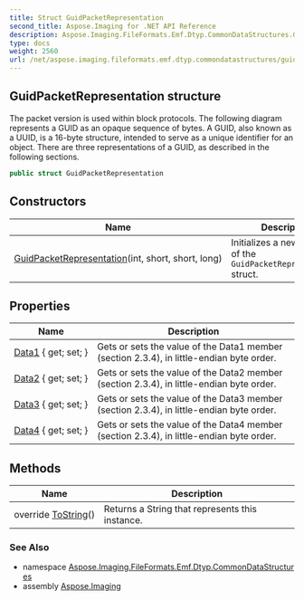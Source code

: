 ```yaml
---
title: Struct GuidPacketRepresentation
second_title: Aspose.Imaging for .NET API Reference
description: Aspose.Imaging.FileFormats.Emf.Dtyp.CommonDataStructures.GuidPacketRepresentation struct. The packet version is used within block protocols. The following diagram represents a GUID as an opaque sequence of bytes. A GUID also known as a UUID is a 16byte structure intended to serve as a unique identifier for an object. There are three representations of a GUID as described in the following sections
type: docs
weight: 2560
url: /net/aspose.imaging.fileformats.emf.dtyp.commondatastructures/guidpacketrepresentation/
---
```

## GuidPacketRepresentation structure

The packet version is used within block protocols. The following diagram represents a GUID as an opaque sequence of bytes. A GUID, also known as a UUID, is a 16-byte structure, intended to serve as a unique identifier for an object. There are three representations of a GUID, as described in the following sections.

```csharp
public struct GuidPacketRepresentation
```

## Constructors

| Name | Description |
| --- | --- |
| [GuidPacketRepresentation](guidpacketrepresentation/)(int, short, short, long) | Initializes a new instance of the `GuidPacketRepresentation` struct. |

## Properties

| Name | Description |
| --- | --- |
| [Data1](../../aspose.imaging.fileformats.emf.dtyp.commondatastructures/guidpacketrepresentation/data1/) { get; set; } | Gets or sets the value of the Data1 member (section 2.3.4), in little-endian byte order. |
| [Data2](../../aspose.imaging.fileformats.emf.dtyp.commondatastructures/guidpacketrepresentation/data2/) { get; set; } | Gets or sets the value of the Data2 member (section 2.3.4), in little-endian byte order. |
| [Data3](../../aspose.imaging.fileformats.emf.dtyp.commondatastructures/guidpacketrepresentation/data3/) { get; set; } | Gets or sets the value of the Data3 member (section 2.3.4), in little-endian byte order. |
| [Data4](../../aspose.imaging.fileformats.emf.dtyp.commondatastructures/guidpacketrepresentation/data4/) { get; set; } | Gets or sets the value of the Data4 member (section 2.3.4), in little-endian byte order. |

## Methods

| Name | Description |
| --- | --- |
| override [ToString](../../aspose.imaging.fileformats.emf.dtyp.commondatastructures/guidpacketrepresentation/tostring/)() | Returns a String that represents this instance. |

### See Also

* namespace [Aspose.Imaging.FileFormats.Emf.Dtyp.CommonDataStructures](../../aspose.imaging.fileformats.emf.dtyp.commondatastructures/)
* assembly [Aspose.Imaging](../../)


